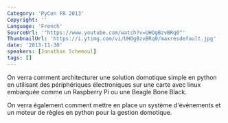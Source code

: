 ```yaml
---
Category: 'PyCon FR 2013'
Copyright: ''
Language: 'French'
SourceUrl: '"https://www.youtube.com/watch?v=UHOgBzvBRq0"'
ThumbnailUrl: 'https://i.ytimg.com/vi/UHOgBzvBRq0/maxresdefault.jpg'
date: '2013-11-30'
speakers: [Jonathan Schemoul]
tags: []
---
```

On verra comment architecturer une solution domotique simple en python en utilisant des périphériques électroniques sur une carte avec linux embarquée comme un Raspberry Pi ou une Beagle Bone Black.

On verra également comment mettre en place un système d'évènements et un moteur de règles en python pour la gestion domotique.